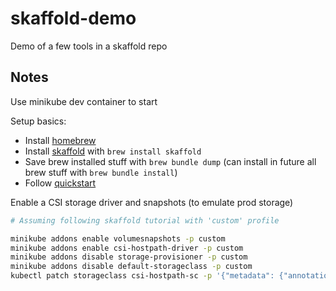 # skaffold-demo
Demo of a few tools in a skaffold repo

## Notes

Use minikube dev container to start

Setup basics:

- Install [homebrew](https://brew.sh)
- Install [skaffold](https://skaffold.dev) with `brew install skaffold`
- Save brew installed stuff with `brew bundle dump` (can install in future all brew stuff with `brew bundle install`)
- Follow [quickstart](https://skaffold.dev/docs/quickstart/)

Enable a CSI storage driver and snapshots (to emulate prod storage)
```bash
# Assuming following skaffold tutorial with 'custom' profile

minikube addons enable volumesnapshots -p custom
minikube addons enable csi-hostpath-driver -p custom
minikube addons disable storage-provisioner -p custom
minikube addons disable default-storageclass -p custom
kubectl patch storageclass csi-hostpath-sc -p '{"metadata": {"annotations":{"storageclass.kubernetes.io/is-default-class":"true"}}}'
```
